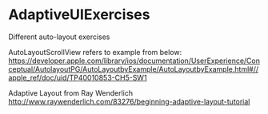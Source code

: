 # AdaptiveUIExercises
Different auto-layout exercises

AutoLayoutScrollView refers to example from below:
https://developer.apple.com/library/ios/documentation/UserExperience/Conceptual/AutolayoutPG/AutoLayoutbyExample/AutoLayoutbyExample.html#//apple_ref/doc/uid/TP40010853-CH5-SW1

Adaptive Layout from Ray Wenderlich
http://www.raywenderlich.com/83276/beginning-adaptive-layout-tutorial
